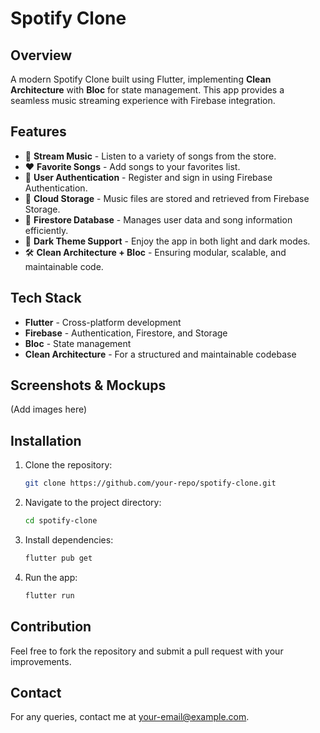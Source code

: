 # Spotify Clone

## Overview
A modern Spotify Clone built using Flutter, implementing **Clean Architecture** with **Bloc** for state management. This app provides a seamless music streaming experience with Firebase integration.

## Features
- 🎵 **Stream Music** - Listen to a variety of songs from the store.
- ❤️ **Favorite Songs** - Add songs to your favorites list.
- 🔑 **User Authentication** - Register and sign in using Firebase Authentication.
- 📂 **Cloud Storage** - Music files are stored and retrieved from Firebase Storage.
- 📜 **Firestore Database** - Manages user data and song information efficiently.
- 🎨 **Dark Theme Support** - Enjoy the app in both light and dark modes.
- 🛠 **Clean Architecture + Bloc** - Ensuring modular, scalable, and maintainable code.

## Tech Stack
- **Flutter** - Cross-platform development
- **Firebase** - Authentication, Firestore, and Storage
- **Bloc** - State management
- **Clean Architecture** - For a structured and maintainable codebase

## Screenshots & Mockups
(Add images here)

## Installation
1. Clone the repository:
   ```sh
   git clone https://github.com/your-repo/spotify-clone.git
   ```
2. Navigate to the project directory:
   ```sh
   cd spotify-clone
   ```
3. Install dependencies:
   ```sh
   flutter pub get
   ```
4. Run the app:
   ```sh
   flutter run
   ```

## Contribution
Feel free to fork the repository and submit a pull request with your improvements.

## Contact
For any queries, contact me at [your-email@example.com](mailto:your-email@example.com).